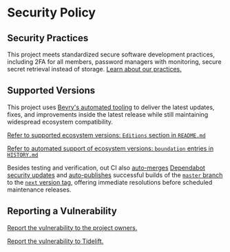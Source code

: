 # Security Policy

## Security Practices

This project meets standardized secure software development practices, including 2FA for all members, password managers with monitoring, secure secret retrieval instead of storage. [Learn about our practices.](https://tidelift.com/funding/github/npm/get-current-line)

## Supported Versions

This project uses [Bevry's automated tooling](https://github.com/bevry/boundation) to deliver the latest updates, fixes, and improvements inside the latest release while still maintaining widespread ecosystem compatibility.

[Refer to supported ecosystem versions: `Editions` section in `README.md`](https://github.com/bevry/get-current-line/blob/master/README.md#Editions)

[Refer to automated support of ecosystem versions: `boundation` entries in `HISTORY.md`](https://github.com/bevry/get-current-line/blob/master/HISTORY.md)

Besides testing and verification, out CI also [auto-merges](https://docs.github.com/en/code-security/dependabot/working-with-dependabot/automating-dependabot-with-github-actions) [Dependabot security updates](https://docs.github.com/en/code-security/dependabot/dependabot-security-updates/about-dependabot-security-updates) and [auto-publishes](https://github.com/bevry-actions/npm) successful builds of the [`master` branch](https://github.com/bevry/wait/actions?query=branch%3Amaster) to the [`next` version tag](https://www.npmjs.com/package/get-current-line?activeTab=versions), offering immediate resolutions before scheduled maintenance releases.

## Reporting a Vulnerability

[Report the vulnerability to the project owners.](https://github.com/bevry/get-current-line/security/advisories)

[Report the vulnerability to Tidelift.](https://tidelift.com/security)
